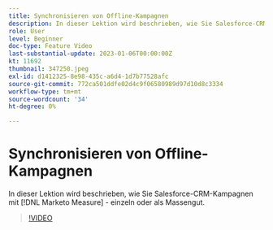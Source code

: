 ```yaml
---
title: Synchronisieren von Offline-Kampagnen
description: In dieser Lektion wird beschrieben, wie Sie Salesforce-CRM-Kampagnen mit [!DNL Marketo Measure] - einzeln oder als Massengut.
role: User
level: Beginner
doc-type: Feature Video
last-substantial-update: 2023-01-06T00:00:00Z
kt: 11692
thumbnail: 347250.jpeg
exl-id: d1412325-8e98-435c-a6d4-1d7b77528afc
source-git-commit: 772ca501ddfe02d4c9f06580989d97d10d8c3334
workflow-type: tm+mt
source-wordcount: '34'
ht-degree: 0%

---
```


# Synchronisieren von Offline-Kampagnen

In dieser Lektion wird beschrieben, wie Sie Salesforce-CRM-Kampagnen mit [!DNL Marketo Measure] - einzeln oder als Massengut.

>[!VIDEO](https://video.tv.adobe.com/v/347250/?quality=12&learn=on)
